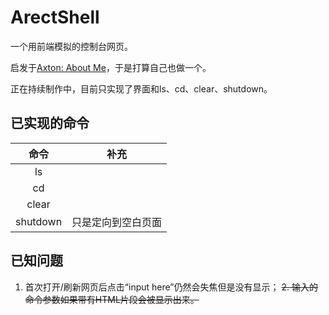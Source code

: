 # ArectShell

一个用前端模拟的控制台网页。

启发于[Axton: About Me](https://axton.cc/)，于是打算自己也做一个。

正在持续制作中，目前只实现了界面和ls、cd、clear、shutdown。

## 已实现的命令

|命令|补充|
|:---:|:---:|
|ls||
|cd||
|clear||
|shutdown|只是定向到空白页面|

## 已知问题

1. 首次打开/刷新网页后点击“input here”仍然会失焦但是没有显示；
~~2. 输入的命令参数如果带有HTML片段会被显示出来。~~

